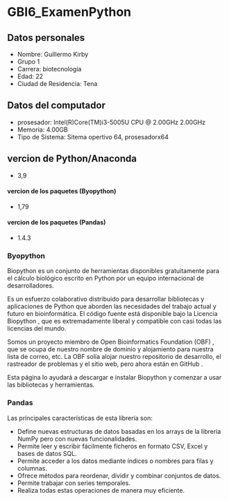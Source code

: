 # GBI6_ExamenPython
## Datos personales 
- Nombre: Guillermo Kirby
- Grupo 1
- Carrera: biotecnología
- Edad: 22
- Ciudad de Residencia: Tena
## Datos del computador
- prosesador: Intel(R)Core(TM)i3-5005U CPU @ 2.00GHz 2.00GHz
- Memoria: 4.00GB
- Tipo de Sistema: Sitema opertivo 64, prosesadorx64
## vercion de Python/Anaconda 
- 3,9
#### vercion de los paquetes (Byopython)  
- 1,79
#### vercion de los paquetes (Pandas)
- 1.4.3
### Byopython
Biopython es un conjunto de herramientas disponibles gratuitamente para el cálculo biológico escrito en Python por un equipo internacional de desarrolladores.

Es un esfuerzo colaborativo distribuido para desarrollar bibliotecas y aplicaciones de Python que aborden las necesidades del trabajo actual y futuro en bioinformática. El código fuente está disponible bajo la Licencia Biopython , que es extremadamente liberal y compatible con casi todas las licencias del mundo.

Somos un proyecto miembro de Open Bioinformatics Foundation (OBF) , que se ocupa de nuestro nombre de dominio y alojamiento para nuestra lista de correo, etc. La OBF solía alojar nuestro repositorio de desarrollo, el rastreador de problemas y el sitio web, pero ahora están en GitHub .

Esta página lo ayudará a descargar e instalar Biopython y comenzar a usar las bibliotecas y herramientas.
### Pandas
Las principales características de esta librería son:

- Define nuevas estructuras de datos basadas en los arrays de la librería NumPy pero con nuevas funcionalidades.
- Permite leer y escribir fácilmente ficheros en formato CSV, Excel y bases de datos SQL.
- Permite acceder a los datos mediante índices o nombres para filas y columnas.
- Ofrece métodos para reordenar, dividir y combinar conjuntos de datos.
- Permite trabajar con series temporales.
- Realiza todas estas operaciones de manera muy eficiente.
